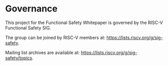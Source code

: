 # Governance
This project for the Functional Safety Whitepaper is governed by the RISC-V Functional Safety SIG.

The group can be joined by RISC-V members at: https://lists.riscv.org/g/sig-safety.

Mailing list archives are available at: https://lists.riscv.org/g/sig-safety/topics.
